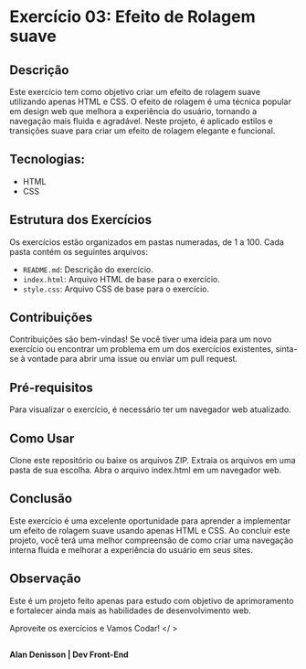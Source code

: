 # Exercício 03: Efeito de Rolagem suave

## Descrição
Este exercício tem como objetivo criar um efeito de rolagem suave utilizando apenas HTML e CSS. O efeito de rolagem é uma técnica popular em design web que melhora a experiência do usuário, tornando a navegação mais fluida e agradável. Neste projeto, é aplicado estilos e transições suave para criar um efeito de rolagem elegante e funcional.

## Tecnologias: 
- HTML
- CSS

## Estrutura dos Exercícios
Os exercícios estão organizados em pastas numeradas, de 1 a 100. 
Cada pasta contém os seguintes arquivos:

- `README.md`: Descrição do exercício.
- `index.html`: Arquivo HTML de base para o exercício.
- `style.css`: Arquivo CSS de base para o exercício.

## Contribuições

Contribuições são bem-vindas! Se você tiver uma ideia para um novo exercício ou encontrar um problema em um dos exercícios existentes, sinta-se à vontade para abrir 
uma issue ou enviar um pull request.



## Pré-requisitos
Para visualizar o exercício, é necessário ter um navegador web atualizado.

## Como Usar
Clone este repositório ou baixe os arquivos ZIP.
Extraia os arquivos em uma pasta de sua escolha.
Abra o arquivo index.html em um navegador web.


## Conclusão
Este exercício é uma excelente oportunidade para aprender a implementar um efeito de rolagem suave usando apenas HTML e CSS. Ao concluir este projeto, você terá uma melhor compreensão de como criar uma navegação interna fluida e melhorar a experiência do usuário em seus sites.


## Observação

Este é um projeto feito apenas para estudo com objetivo de aprimoramento e fortalecer ainda mais as habilidades de desenvolvimento web.

Aproveite os exercícios e Vamos Codar! </ >

##
**Alan Denisson | Dev Front-End**